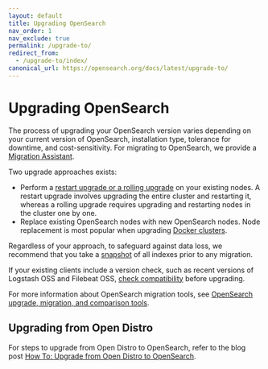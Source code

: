 ```yaml
---
layout: default
title: Upgrading OpenSearch
nav_order: 1
nav_exclude: true
permalink: /upgrade-to/
redirect_from:
  - /upgrade-to/index/
canonical_url: https://opensearch.org/docs/latest/upgrade-to/
---
```


# Upgrading OpenSearch

The process of upgrading your OpenSearch version varies depending on your current version of OpenSearch, installation type, tolerance for downtime, and cost-sensitivity. For migrating to OpenSearch, we provide a [Migration Assistant]({{site.url}}{{site.baseurl}}/migration-assistant/).

Two upgrade approaches exists:

- Perform a [restart upgrade or a rolling upgrade]({{site.url}}{{site.baseurl}}/upgrade-to/snapshot-migrate/) on your existing nodes. A restart upgrade involves upgrading the entire cluster and restarting it, whereas a rolling upgrade requires upgrading and restarting nodes in the cluster one by one.
- Replace existing OpenSearch nodes with new OpenSearch nodes. Node replacement is most popular when upgrading [Docker clusters]({{site.url}}{{site.baseurl}}/upgrade-to/docker-upgrade-to/).

Regardless of your approach, to safeguard against data loss, we recommend that you take a [snapshot]({{site.url}}{{site.baseurl}}/opensearch/snapshots/snapshot-restore) of all indexes prior to any migration.

If your existing clients include a version check, such as recent versions of Logstash OSS and Filebeat OSS, [check compatibility]({{site.url}}{{site.baseurl}}/tools/index/#compatibility-matrices) before upgrading.

For more information about OpenSearch migration tools, see [OpenSearch upgrade, migration, and comparison tools]({{site.url}}{{site.baseurl}}/tools/index/#opensearch-upgrade-migration-and-comparison-tools).

## Upgrading from Open Distro

For steps to upgrade from Open Distro to OpenSearch, refer to the blog post [How To: Upgrade from Open Distro to OpenSearch](https://opensearch.org/blog/technical-posts/2021/07/how-to-upgrade-from-opendistro-to-opensearch/).